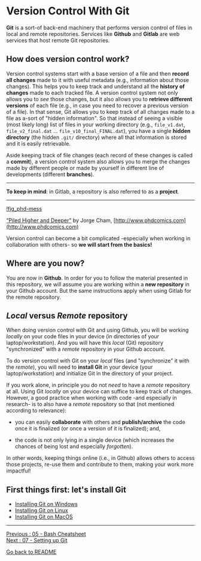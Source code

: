 # Version Control With Git

**Git** is a sort-of back-end machinery that performs version control of files in local and remote repositories. Services like **Github** and **Gitlab** are web services that host remote Git repositories.

## How does version control work?

Version control systems start with a base version of a file and then **record all changes** made to it with useful metadata (e.g., information about those changes). This helps you to keep track and understand all the **history of changes** made to each tracked file. A version control system not only allows you to *see* those changes, but it also allows you to **retrieve different versions** of each file (e.g., in case you need to recover a previous version of a file). In that sense, Git allows you to keep track of all changes made to a file as a-sort of "hidden information". So that instead of seeing a visible (most likely long) list of files in your working directory (e.g., `file_v1.dat`, `file_v2_final.dat` ... `file_v10_final_FINAL.dat`), you have a single **hidden directory** (the hidden `.git/` directory) where all that information is stored and it is easily retrievable. 

Aside keeping track of file changes (each record of these changes is called a **commit**), a version control system also allows you to merge the changes made by different people or made by yourself in different line of developments (different **branches**).  

___________________

**To keep in mind**: in Gitlab, a repository is also referred to as a **project**.
___________________

[!fig_phd-mess](figures/fig_phd-mess.gif)

[“Piled Higher and Deeper”](http://phdcomics.com/comics/archive.php?comicid=1531) by Jorge Cham, [http://www.phdcomics.com](http://www.phdcomics.com)

Version control can become a bit complicated -especially when working in collaboration with others- so **we will start from the basics!**

## Where are you now?

You are now in **Github**. In order for you to follow the material presented in this repository, we will assume you are working within a **new repository** in your Github account. But the same instructions apply when using Gitlab for the remote repository.  


## *Local* versus *Remote* repository

When doing version control with Git and using Github, you will be working *locally* on your code files in your device (in directories of your laptop/workstation). And you will have this *local* (Git) repository "synchronized" with a *remote* repository in your Github account.

To do version control with Git on your *local* files (and "synchronize" it with the *remote*), you will need to **install Git** in your device (your laptop/workstation) and initialize Git in the directory of your project.  

If you work alone, in principle you do not *need* to have a *remote* repository at all. Using Git *locally* on your device can suffice to keep track of changes. However, a good practice when working with code -and especially in research- is to also have a *remote* repository so that (not mentioned according to relevance):  

- you can easily **collaborate** with others and **publish/archive** the code once it is finalized (or once a version of it is finalized); and,  

- the code is not only lying in a single device (which increases the chances of being lost and especially *forgotten*).  

In other words, keeping things online (i.e., in Github) allows others to access those projects, re-use them and contribute to them, making your work more impactful!


## First things first: let's install Git  

* [Installing Git on Windows](https://github.com/HeatherAn/installations-instructions/blob/main/Install-Git-on-Windows.md)
* [Installing Git on Linux](https://github.com/HeatherAn/installations-instructions/blob/main/Install-Git-on-Linux.md)
* [Installing Git on MacOS](https://github.com/HeatherAn/installations-instructions/blob/main/Install-Git-on-MacOS.md)


________________________

[Previous : 05 - Bash Cheatsheet](https://github.com/HeatherAn/recommended-coding-practices/blob/main/05-Bash-Cheatsheet.md)  
[Next : 07 - Setting up Git](https://github.com/HeatherAn/recommended-coding-practices/blob/main/07-Setting-Up-Git.md)

[Go back to README](https://github.com/HeatherAn/recommended-coding-practices#readme)